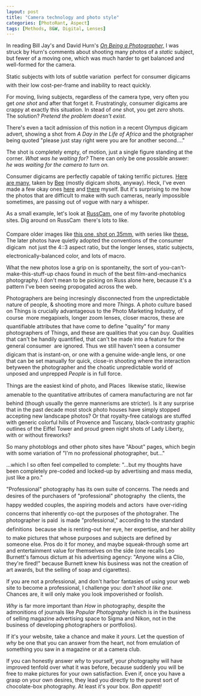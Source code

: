 ```yaml
---
layout: post
title: "Camera technology and photo style"
categories: [PhotoRant, Aspect]
tags: [Methods, B&W, Digital, Lenses]
---
```

In reading Bill Jay's and David Hurn's <a href="http://www.lenswork.com/obp.htm" target="rantframe"><i>On Being a Photographer,</i></a> I was struck by Hurn's comments about shooting many photos of a <i>static</i> subject, but fewer of a moving one, which was much harder to get balanced and well-formed for the camera.

Static subjects with lots of subtle variation &#151; perfect for consumer digicams with their low cost-per-frame and inability to react quickly.


<!--more-->
For moving, living subjects, regardless of the camera type, very often you get <i>one shot</i> and after that forget it. Frustratingly, consumer digicams are crappy at exactly this situation. In stead of <i>one</i> shot, you get <i>zero</i> shots. The solution? <i>Pretend the problem doesn't exist.</i>

There's even a tacit admission of this notion in a recent Olympus digicam advert, showing a shot from <i>A Day in the Life of Africa</i> and the photgrapher being quoted "please just stay right were you are for another second...."

The shot is completely empty, of motion, just a single figure standing at the corner. <i>What was he waiting for?</i> There can only be one possible answer: <i>he was waiting for the camera to turn on.</i>

Consumer digicams are perfectly capable of taking terrific pictures. <a href="http://www.beeflowers.com" target="rantframe">Here are many,</a> taken by <a href="http://www.beeflowers.com" target="rantframe">Bee</a> (mostly digicam shots, anyway). Heck, I've even made a few okay ones <a href="/photo/salon/bjorke_obvious.html" target="rantframe">here</a> and <a href="https://www.botzilla.com/photo/journal/IMG_8184.html" target="rantframe">there</a> myself. But it's surprising to me how the photos that are difficult to make with such cameras, nearly impossible sometimes, are passing out of vogue with nary a whisper.

As a small example, let's look at <a href="http://www.russcam.com/photoblog/" target="rantframe">RussCam,</a> one of my favorite photoblog sites. Dig around on RussCam &#151; there's lots to like.

Compare older images like <a href="http://www.russcam.com/photoblog/archive/2003_06_07.html" target="rantframe">this one, shot on 35mm,</a> with series like <a href="http://www.russcam.com/photoblog/archive/2003_05_16.html" target="rantframe">these.</a> The later photos have quietly adopted the conventions of the consumer digicam &#151; not just the 4::3 aspect ratio, but the longer lenses, static subjects, electronically-balanced color, and lots of macro.

What the new photos lose a grip on is spontaneity, the sort of you-can't-make-this-stuff-up chaos found in much of the best film-and-mechanics photography. I don't mean to be picking on Russ alone here, because it's a pattern I've been seeing propogated across the web.

Photographers are being incresingly disconnected from the unpredictable nature of people, &amp; shooting more and more <i>Things.</i> A photo culture based on Things is crucially advantageous to the Photo Marketing Industry, of course &#151; more megapixels, longer zoom lenses, closer macros, these are quantifiable attributes that have come to define "quality" for many photographers of Things, and these are qualities that you can <i>buy.</i> Qualities that can't be handily quantified, that can't be made into a feature for the general consumer &#151; are ignored. Thus we still haven't seen a consumer digicam that is instant-on, or one with a genuine wide-angle lens, or one that can be set manually for quick, close-in shooting where the interaction betyween the photographer and the choatic unpredictable world of unposed and unprepped <i>People</i> is in full force.

Things are the easiest kind of photo, and Places &#151; likewise static, likewise amenable to the quantitative attributes of camera manufacturing &#151; are not far behind (though usually the genre mannerisms are stricter). Is it any surprise that in the past decade most stock photo houses have simply stopped accepting new landscape photos? Or that royalty-free catalogs are stuffed with generic colorful hills of Provence and Tuscany, black-contrasty graphic outlines of the Eiffel Tower and proud green night shots of Lady Liberty, with or without fireworks?

So many photoblogs and other photo sites have "About" pages, which begin with some variation of "I'm no professional photographer, but..." 

...which I so often feel compelled to complete: "...but my thoughts have been completely pre-coded and locked-up by advertising and mass media, just like a pro."

"Professional" photography has its own suite of concerns. The needs and desires of the purchasers of "professional" photography &#151; the clients, the happy wedded couples, the aspiring models and actors &#151; have over-riding concerns that inherently co-opt the purposes of the photograher. The photographer is paid &#151; is made "professional," according to the standard definitions &#151; because she is renting-out her eye, her expertise, and her ability to make pictures that whose purposes and subjects are defined by someone else. Pros do it for money, and maybe squeak-through some art and entertainment value for themselves on the side (one recalls Leo Burnett's famous dictum at his advertising agency: "Anyone wins a Clio, they're fired!" because Burnett knew his business was not the creation of art awards, but the selling of soap and cigarettes).

If you are not a professional, and don't harbor fantasies of using your web site to become a professional, I challenge you: <i>don't shoot like one.</i> Chances are, it will only make you look impoverished or foolish.

<i>Why</i> is far more important than <i>How</i> in photography, despite the admonitions of journals like <i>Popular Photography</i> (which is in the business of selling magazine advertising space to Sigma and Nikon, not in the business of developing photographers or portfolios).

If it's your website, take a chance and make it <i>yours.</i> Let the question of <i>why</i> be one that you can answer from the heart, not from emulation of something you saw in a magazine or at a camera club.

If you can honestly answer <i>why</i> to yourself, your photography will have improved tenfold over what it was before, because suddenly you will be free to make pictures for your own satisfaction. Even if, once you have a grasp on your own desires, they lead you directly to the purest sort of chocolate-box photography. At least it's your box. <i>Bon appetit!</i>

